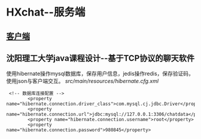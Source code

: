 # HXchat--服务端
## [客户端](ttps://github.com/atopos31/javaFX_chat)
## 沈阳理工大学java课程设计--基于TCP协议的聊天软件
使用hibernate操作mysql数据库，保存用户信息，jedis操作redis，保存验证码，使用json与客户端交互。
*src/main/resources/hibernate.cfg.xml*
```
 <!-- 数据库连接配置 -->
        <property name="hibernate.connection.driver_class">com.mysql.cj.jdbc.Driver</property>
        <property name="hibernate.connection.url">jdbc:mysql://127.0.0.1:3306/chatdata</property>
        <property name="hibernate.connection.username">root</property>
        <property name="hibernate.connection.password">980845</property>
```
